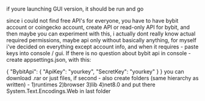 


if youre launching GUI version, it should be run and go

since i could not find free API's for everyone, you have to have bybit account or coingecko account, create API or read-only API for bybit, and then maybe you can experiment with this, i actually dont really know actual required permissions, maybe api only without basically anything, for myself i've decided on everything except account info, and when it requires - paste keys into console / gui. If there is no question about bybit api in console - create appsettings.json, with this:

{
  "BybitApi": {
    "ApiKey": "yourkey",
    "SecretKey": "yourkey"
  }
}
you can download .rar or just files, if second -
also create folders (same hierarchy as written) - 
1)runtimes
2)browser
3)lib
4)net8.0
and put there System.Text.Encodings.Web in last folder
